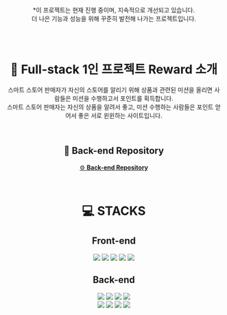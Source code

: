 <div align=center><p>*이 프로젝트는 현재 진행 중이며, 지속적으로 개선되고 있습니다. <br> 더 나은 기능과 성능을 위해 꾸준히 발전해 나가는 프로젝트입니다.</p></div>
<br>
<br>

<div align=center><h1>👋 Full-stack 1인 프로젝트 Reward 소개</h1></div>
<div align=center><p>스마트 스토어 판매자가 자신의 스토어를 알리기 위해 상품과 관련된 미션을 올리면 사람들은 미션을 수행하고서 포인트를 획득합니다. <br> 스마트 스토어 판매자는 자신의 상품을 알려서 좋고, 미션 수행하는 사람들은 포인트 얻어서 좋은 서로 윈윈하는 사이트입니다. </p></div>
<br>
<div align=center><h2>🔻 Back-end Repository</h2></div>
<div align="center">
  <a href="https://github.com/YOUNTAEHEE/reward-backend">⚙️ <strong>Back-end Repository</strong></a>
</div>

<br>
<br>
<div align=center><h1>💻 STACKS</h1></div>

<div align=center><h2>Front-end</h2></div>
<div align=center> 
<img src="https://img.shields.io/badge/Next.js 14.2.4-000000?style=for-the-badge&logo=Next.js&logoColor=white"/>
<img src="https://img.shields.io/badge/Typescript-3178C6?style=for-the-badge&logo=Typescript&logoColor=white"/>
<img src="https://img.shields.io/badge/zustand-orange?style=for-the-badge&logo=zustand&logoColor=white">
<img src="https://img.shields.io/badge/Tailwind CSS-06B6D4?style=for-the-badge&logo=Tailwind CSS&logoColor=white"/>
<img src="https://img.shields.io/badge/nextui-000000?style=for-the-badge&logo=nextui&logoColor=white">
</div>

<div align=center><h2>Back-end</h2></div>
<div align=center>
<img src="https://img.shields.io/badge/java-007396?style=for-the-badge&logo=java&logoColor=white"/>
<img src="https://img.shields.io/badge/Spring Boot 3.3.4-6DB33F?style=for-the-badge&logo=springboot&logoColor=white"/>
<img src="https://img.shields.io/badge/Spring Data JPA-6DB33F?style=for-the-badge&logo=Java&logoColor=white"/>
<img src="https://img.shields.io/badge/spring security-6DB33F?style=for-the-badge&logo=springsecurity&logoColor=white"/>
<br>
<img src="https://img.shields.io/badge/json web tokens-000000?style=for-the-badge&logo=jsonwebtokens&logoColor=white"/>
<img src="https://img.shields.io/badge/gradle-02303A?style=for-the-badge&logo=gradle&logoColor=white"/>
<img src="https://img.shields.io/badge/MySQL-4479A1?style=for-the-badge&logo=MySQL&logoColor=white"/>
<img src="https://img.shields.io/badge/Docker-2496ED?style=for-the-badge&logo=Docker&logoColor=white"/>
</div>
